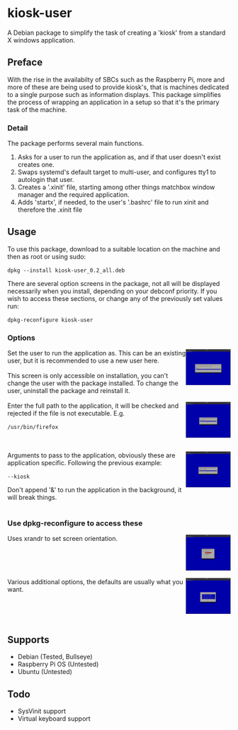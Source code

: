 # kiosk-user
A Debian package to simplify the task of creating a 'kiosk' from a standard X windows application.

## Preface
With the rise in the availabilty of SBCs such as the Raspberry Pi, more and more of these are being used to provide kiosk's, that is machines dedicated to a single purpose such as information displays. This package simplifies the process of wrapping an application in a setup so that it's the primary task of the machine.

### Detail
The package performs several main functions.
1. Asks for a user to run the application as, and if that user doesn't exist creates one.
2. Swaps systemd's default target to multi-user, and configures tty1 to autologin that user.
3. Creates a '.xinit' file, starting among other things matchbox window manager and the required application.
4. Adds 'startx', if needed, to the user's '.bashrc' file to run xinit and therefore the .xinit file

## Usage
To use this package, download to a suitable location on the machine and then as root or using sudo:

```
dpkg --install kiosk-user_0.2_all.deb
```

There are several option screens in the package, not all will be displayed necessarily when you install, depending on your debconf priority. If you wish to access these sections, or change any of the previously set values run:

```
dpkg-reconfigure kiosk-user
```

### Options
<img src="pics/kiosk-user/dialog_username.png" height="20%" width="20%" align="right">
Set the user to run the application as. This can be an existing user, but it is recommended to use a new user here.<br/><br/>
This screen is only accessible on installation, you can't change the user with the package installed. To change the user, uninstall the package and reinstall it.
<br clear="right"/><br/>
<img src="pics/kiosk-user/dialog_app_path.png" height="20%" width="20%" align="right">
Enter the full path to the application, it will be checked and rejected if the file is not executable. E.g.

```
/usr/bin/firefox
```

<br clear="right"/><br/>
<img src="pics/kiosk-user/dialog_app_zrgs.png" height="20%" width="20%" align="right">
Arguments to pass to the application, obviously these are application specific. Following the previous example:

```
--kiosk
```

Don't append '&' to run the application in the background, it will break things.
<br clear="right"/><br/>

### Use dpkg-reconfigure to access these

<img src="pics/kiosk-user/dialog_screen_orientation.png" height="20%" width="20%" align="right">
Uses xrandr to set screen orientation.
<br clear="right"/><br/>
<img src="pics/kiosk-user/dialog_options.png" height="20%" width="20%" align="right">
Various additional options, the defaults are usually what you want.
<br clear="right"/><br/>

## Supports
* Debian (Tested, Bullseye)
* Raspberry Pi OS (Untested)
* Ubuntu (Untested)

## Todo
* SysVinit support
* Virtual keyboard support
